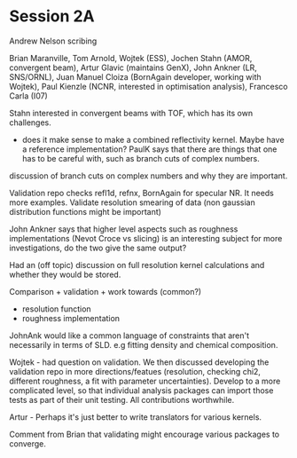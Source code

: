 Session 2A
==========
Andrew Nelson scribing

<describes agenda toward a shared calculation engine>

Brian Maranville, Tom Arnold, Wojtek (ESS), Jochen Stahn (AMOR, convergent beam), Artur Glavic (maintains GenX), John Ankner (LR, SNS/ORNL), Juan Manuel Cloiza (BornAgain developer, working with Wojtek), Paul Kienzle (NCNR, interested in optimisation analysis), Francesco Carla (I07)

Stahn interested in convergent beams with TOF, which has its own challenges.

- does it make sense to make a combined reflectivity kernel. Maybe have a reference implementation? PaulK says that there are things that one has to be careful with, such as branch cuts of complex numbers.

discussion of branch cuts on complex numbers and why they are important.

Validation repo checks refl1d, refnx, BornAgain for specular NR. It needs more examples. Validate resolution smearing of data (non gaussian distribution functions might be important)

John Ankner says that higher level aspects such as roughness implementations (Nevot Croce vs slicing) is an interesting subject for more investigations, do the two give the same output?

Had an (off topic) discussion on full resolution kernel calculations and whether they would be stored.

Comparison + validation + work towards (common?)

- resolution function
- roughness implementation


JohnAnk would like a common language of constraints that aren't necessarily in terms of SLD. e.g fitting density and chemical composition.

Wojtek - had question on validation. We then discussed developing the validation repo in more directions/featues (resolution, checking chi2, different roughness, a fit with parameter uncertainties). Develop to a more complicated level, so that individual analysis packages can import those tests as part of their unit testing. All contributions worthwhile.

Artur - Perhaps it's just better to write translators for various kernels.

Comment from Brian that validating might encourage various packages to converge.
 
